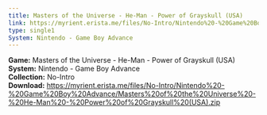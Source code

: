 ```yaml
---
title: Masters of the Universe - He-Man - Power of Grayskull (USA)
link: https://myrient.erista.me/files/No-Intro/Nintendo%20-%20Game%20Boy%20Advance/Masters%20of%20the%20Universe%20-%20He-Man%20-%20Power%20of%20Grayskull%20(USA).zip
type: single1
System: Nintendo - Game Boy Advance
---
```

<b>Game:</b> Masters of the Universe - He-Man - Power of Grayskull (USA)<br>
<b>System:</b> Nintendo - Game Boy Advance<br>
<b>Collection:</b> No-Intro<br>
<b>Download:</b> https://myrient.erista.me/files/No-Intro/Nintendo%20-%20Game%20Boy%20Advance/Masters%20of%20the%20Universe%20-%20He-Man%20-%20Power%20of%20Grayskull%20(USA).zip